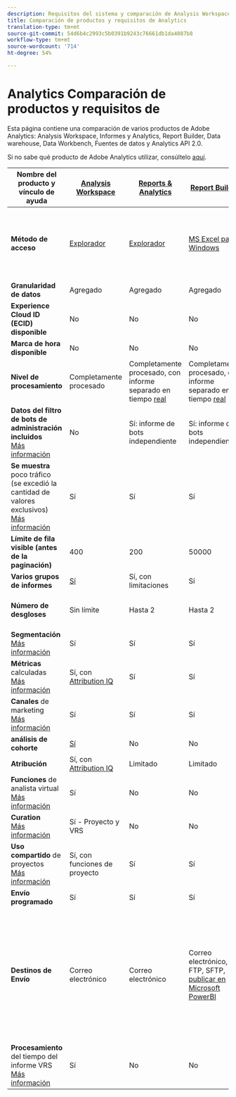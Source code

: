 ```yaml
---
description: Requisitos del sistema y comparación de Analysis Workspace, Reports & Analytics, Ad Hoc Analysis, Report Builder, Data Warehouse y Data Workbench
title: Comparación de productos y requisitos de Analytics
translation-type: tm+mt
source-git-commit: 54d6b4c2993c5b0391b9243c76661db1da4087b8
workflow-type: tm+mt
source-wordcount: '714'
ht-degree: 54%

---
```



# Analytics Comparación de productos y requisitos de

Esta página contiene una comparación de varios productos de Adobe Analytics: Analysis Workspace, Informes y Analytics, Report Builder, Data warehouse, Data Workbench, Fuentes de datos y Analytics API 2.0.

Si no sabe qué producto de Adobe Analytics utilizar, consúltelo [aquí](/help/admin/c-analytics-product-comparison/which-analytics-tool.md).

| Nombre del producto y vínculo de ayuda | [Analysis Workspace](https://docs.adobe.com/content/help/es-ES/analytics/analyze/analysis-workspace/home.html) | [Reports &amp; Analytics](https://docs.adobe.com/content/help/es-ES/analytics/analyze/reports-analytics/getting-started.html) | [Report Builder](https://docs.adobe.com/content/help/es-ES/analytics/analyze/report-builder/home.html) | [Data Warehouse](https://docs.adobe.com/content/help/es-ES/analytics/export/data-warehouse/data-warehouse.html) | [Data Workbench](https://docs.adobe.com/content/help/es-ES/data-workbench/using/home.html) | [Archivo de fuentes de datos](https://docs.adobe.com/content/help/es-ES/analytics/export/analytics-data-feed/data-feed-overview.html) | [Analytics API 2.0](https://www.adobe.io/apis/experiencecloud/analytics/docs.html) |
|---|---|---|---|---|---|---|---|
| **Método de acceso** | [Explorador](https://docs.adobe.com/content/help/es-ES/analytics/admin/sys-reqs.html) | [Explorador](https://docs.adobe.com/content/help/es-ES/analytics/admin/sys-reqs.html) | [MS Excel para Windows](https://docs.adobe.com/content/help/es-ES/analytics/analyze/report-builder/report-builder-setup/system-requirements.html) | Realice la configuración a través del explorador. [Más información](https://docs.adobe.com/content/help/es-ES/analytics/admin/sys-reqs.html) | [Windows de 64 bits](https://docs.adobe.com/content/help/es-ES/data-workbench/using/install/c-data-workbench-client-install.html) | Realice la configuración a través del explorador. [Más información](https://docs.adobe.com/content/help/es-ES/analytics/export/analytics-data-feed/data-feed-overview.html) | Herramientas de API de RESTful. Inicie sesión con las credenciales de E/S de Adobe. [Más información](https://www.adobe.io/apis/experiencecloud/analytics/docs.html) |
| **Granularidad de datos** | Agregado | Agregado | Agregado | Agregado | Visita | Visita | Agregado |
| **Experience Cloud ID (ECID) disponible** | No | No | No | Sí | Sí | Sí | No |
| **Marca de hora disponible** | No | No | No | No | Sí | Sí | No |
| **Nivel de procesamiento** | Completamente procesado | Completamente procesado, con informe separado en tiempo [real](https://docs.adobe.com/content/help/en/analytics/components/real-time-reporting/realtime.html) | Completamente procesado, con informe separado en tiempo [real](https://docs.adobe.com/content/help/en/analytics/components/real-time-reporting/realtime.html) | Completamente procesado | Completamente procesado | Completamente procesado | Completamente procesado |
| **Datos del filtro de bots de administración incluidos** <br>[Más información](https://docs.adobe.com/content/help/en/analytics/admin/admin-tools/bot-removal/bot-removal.html) | No | Sí: informe de bots independiente | Sí: informe de bots independiente | No | No | No | No |
| **Se muestra** poco tráfico (se excedió la cantidad de valores exclusivos) <br>[Más información](https://docs.adobe.com/content/help/es-ES/analytics/technotes/low-traffic.html) | Sí | Sí | Sí | No | No | No | Sí |
| **Límite de fila visible (antes de la paginación)** | 400 | 200 | 50000 | Sin límite | Sin límite | Sin límite | 50000 |
| **Varios grupos de informes** | [Sí](https://docs.adobe.com/content/help/es-ES/analytics/analyze/analysis-workspace/build-workspace-project/multiple-report-suites.html) | Sí, con limitaciones | Sí | No | Sí | No | Sí |
| **Número de desgloses** | Sin límite | Hasta 2 | Hasta 2 | Sin límite | Sin límite | Sin límite | Sin límite, ejecutar en varias consultas |
| **Segmentación** <br>[Más información](https://docs.adobe.com/content/help/en/analytics/components/segmentation/segmentation-workflow/seg-workflow.html) | Sí | Sí | Sí | Sí, con [limitaciones](https://docs.adobe.com/content/help/en/analytics/components/segmentation/segment-reference/seg-compatibility.html) | Sí | No | Sí |
| **Métricas** calculadas <br>[Más información](https://docs.adobe.com/content/help/es-ES/analytics/components/calculated-metrics/cm-overview.html) | Sí, con [Attribution IQ](https://docs.adobe.com/content/help/en/analytics/analyze/analysis-workspace/attribution/overview.html) | Sí | Sí | No | Sí | No | Sí, con [Attribution IQ](https://docs.adobe.com/content/help/en/analytics/analyze/analysis-workspace/attribution/overview.html) |
| **Canales** de marketing <br>[Más información](https://docs.adobe.com/content/help/es-ES/analytics/components/marketing-channels/c-getting-started-mchannel.html) | Sí | Sí | Sí | Sí | Sí | Sí: [va_finder, va_close](https://docs.adobe.com/content/help/en/analytics/export/analytics-data-feed/data-feed-contents/datafeeds-reference.html) | Sí |
| **análisis de cohorte** | [Sí](https://docs.adobe.com/content/help/es-ES/analytics/analyze/analysis-workspace/visualizations/cohort-table/cohort-analysis.html) | No | No | No | Sí | No | No |
| **Atribución** | Sí, con [Attribution IQ](https://docs.adobe.com/content/help/en/analytics/analyze/analysis-workspace/attribution/overview.html) | Limitado | Limitado | No | Sí | No | Sí, con [Attribution IQ](https://docs.adobe.com/content/help/en/analytics/analyze/analysis-workspace/attribution/overview.html) |
| **Funciones** de analista virtual <br>[Más información](https://docs.adobe.com/content/help/es-ES/analytics/analyze/analysis-workspace/virtual-analyst/overview.html) | Sí | No | No | No | No | No | Sí |
| **Curation** <br>[Más información](https://docs.adobe.com/content/help/es-ES/analytics/analyze/analysis-workspace/curate-share/curate.html) | Sí - Proyecto y VRS | No | No | No | No | No | Sí: solo VRS |
| **Uso compartido** de proyectos <br>[Más información](https://docs.adobe.com/content/help/es-ES/analytics/analyze/analysis-workspace/curate-share/share-projects.html) | Sí, con funciones de proyecto | Sí | Sí | No | Sí | No | No |
| **Envío programado** | Sí | Sí | Sí | Sí | No | Sí | No |
| **Destinos de Envío** | Correo electrónico | Correo electrónico | Correo electrónico, FTP, SFTP, [publicar en Microsoft PowerBI](https://docs.adobe.com/content/help/en/analytics/analyze/report-builder/publish-powerbi/power-bi.html) | Correo electrónico, FTP. Póngase en contacto con el Servicio de atención al cliente para obtener asistencia técnica de destino adicional, incluidos SFTP, Azure Blob y Amazon S3 | - | FTP, SFTP, Azure Blob, Amazon S3 | - |
| **Procesamiento** del tiempo del informe VRS <br>[Más información](https://docs.adobe.com/content/help/es-ES/analytics/components/virtual-report-suites/vrs-report-time-processing.html) | Sí | No | No | No | No | No | Sí |
